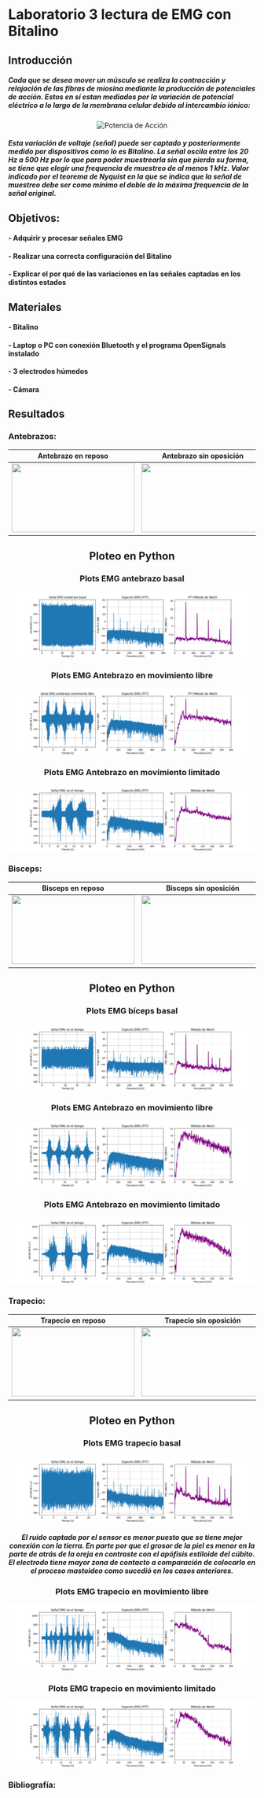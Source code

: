 # Laboratorio 3 lectura de EMG con Bitalino
## Introducción
##### Cada que se desea mover un músculo se realiza la contracción y relajación de las fibras de miosina mediante la producción de potenciales de acción. Estos en sí estan mediados por la variación de potencial eléctrico a lo largo de la membrana celular debido al intercambio iónico:
<div align="center">
  
![Potencia de Acción](https://www.itaca.edu.es/IMAGENES/INFORMACION%20ESPECIALISTAS/potencial-accion-3-19.gif)

</div>

##### Esta variación de voltaje (señal) puede ser captado y posteriormente medido por dispositivos como lo es Bitalino. La señal oscila entre los 20 Hz a 500 Hz por lo que para poder muestrearla sin que pierda su forma, se tiene que elegir una frequencia de muestreo de al menos 1 kHz. Valor indicado por el teorema de Nyquist en la que se indica que la señal de muestreo debe ser como mínimo el doble de la máxima frequencia de la señal original.

## Objetivos:
#### - Adquirir y procesar señales EMG
#### - Realizar una correcta configuración del Bitalino
#### - Explicar el por qué de las variaciones en las señales captadas en los distintos estados

## Materiales
#### - Bitalino
#### - Laptop o PC con conexión Bluetooth y el programa OpenSignals instalado
#### - 3 electrodos húmedos
#### - Cámara

## Resultados

### Antebrazos:
<div align="center">
  
| **Antebrazo en reposo** | **Antebrazo sin oposición** | **Antebrazo con oposición** |
|---------------------|-------------------------|-------------------------|
| <a href="https://www.youtube.com/watch?v=F46p1PJufy0"><img src="https://img.youtube.com/vi/F46p1PJufy0/0.jpg" width="250" height="140"></a> | <a href="https://www.youtube.com/watch?v=cBVej_iqN20"><img src="https://img.youtube.com/vi/cBVej_iqN20/0.jpg" width="250" height="140"></a> | <a href="https://www.youtube.com/watch?v=O7S6IrTmvPA"><img src="https://img.youtube.com/vi/O7S6IrTmvPA/0.jpg" width="250" height="140"></a> |




## Ploteo en Python

### Plots EMG antebrazo basal
![Plots EMG antebrazo basal](/Otros/AntebrazoBasal.png)

### Plots EMG Antebrazo en movimiento libre
![Plots EMG Antebrazo en movimiento libre](/Otros/AntebrazoLibre.png)

### Plots EMG Antebrazo en movimiento limitado
![Plots EMG Antebrazo en movimiento limitado](/Otros/AntebrazoLimitado.png)

</div>

### Bisceps:
<div align="center">

|  **Bisceps en reposo**  | **Bisceps sin oposición** | **Bisceps con oposición** |
|:------------:|:---------------:|:------------:|
| <a href="https://www.youtube.com/watch?v=VZrON9HyObU"><img src="https://img.youtube.com/vi/VZrON9HyObU/0.jpg" width="250" height="140"></a> | <a href="https://www.youtube.com/watch?v=jC3mxfnijYQ"><img src="https://img.youtube.com/vi/jC3mxfnijYQ/0.jpg" width="250" height="140"></a> | <a href="https://www.youtube.com/watch?v=hM2iXm7oM7Q"><img src="https://img.youtube.com/vi/hM2iXm7oM7Q/0.jpg" width="250" height="140"></a> |




## Ploteo en Python

### Plots EMG bíceps basal
![Plots EMG bíceps basal](/Otros/BicepBasal.png)

### Plots EMG Antebrazo en movimiento libre
![Plots EMG Bíceps en movimiento libre](/Otros/BicepLibre.png)

### Plots EMG Antebrazo en movimiento limitado
![Plots EMG Bíceps en movimiento limitado](/Otros/BicepLimitado.png)

</div>

### Trapecio:
<div align="center">

|  **Trapecio en reposo**  | **Trapecio sin oposición** | **Trapecio con oposición** |
|:------------:|:---------------:|:------------:|
| <a href="https://www.youtube.com/watch?v=s1ZrVtxSbU4"><img src="https://img.youtube.com/vi/s1ZrVtxSbU4/0.jpg" width="250" height="140"></a> | <a href="https://www.youtube.com/watch?v=bVA3Ll9P19Q"><img src="https://img.youtube.com/vi/bVA3Ll9P19Q/0.jpg" width="250" height="140"></a> | <a href="https://www.youtube.com/watch?v=Q7mYDY2JNNM"><img src="https://img.youtube.com/vi/Q7mYDY2JNNM/0.jpg" width="250" height="140"></a> |




## Ploteo en Python

### Plots EMG trapecio basal
![Plots EMG trapecio basal](/Otros/TrapecioBasal.png)

##### El ruido captado por el sensor es menor puesto que se tiene mejor conexión con la tierra. En parte por que el grosor de la piel es menor en la parte de atrás de la oreja en contraste con el apófisis estiloide del cúbito. El electrodo tiene mayor zona de contacto a comparación de colocarlo en el proceso mastoideo como sucedió en los casos anteriores.

### Plots EMG trapecio en movimiento libre
![Plots EMG trapecio en movimiento libre](/Otros/TrapecioLibre.png)

### Plots EMG trapecio en movimiento limitado
![Plots EMG trapecio en movimiento limitado](/Otros/TrapecioLimitado.png)

</div>


### Bibliografía:
